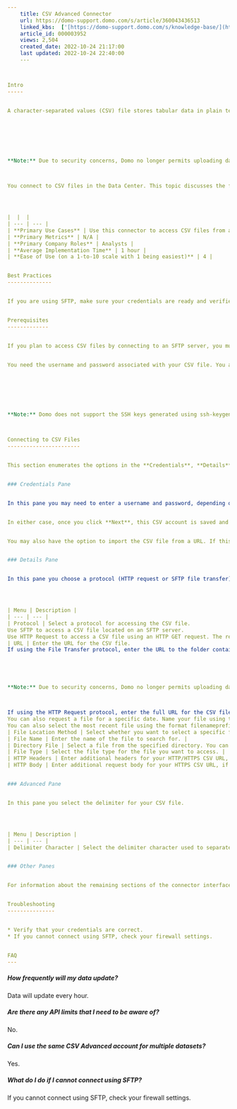 ```yaml
---
    title: CSV Advanced Connector
    url: https://domo-support.domo.com/s/article/360043436513
    linked_kbs:  ['[https://domo-support.domo.com/s/knowledge-base/](https://domo-support.domo.com/s/knowledge-base/)', '[https://domo-support.domo.com/s/](https://domo-support.domo.com/s/)', '[https://domo-support.domo.com/s/topic/0TO5w000000ZammGAC](https://domo-support.domo.com/s/topic/0TO5w000000ZammGAC)', '[https://domo-support.domo.com/s/topic/0TO5w000000ZanLGAS](https://domo-support.domo.com/s/topic/0TO5w000000ZanLGAS)', '[https://domo-support.domo.com/s/topic/0TO5w000000ZaowGAC](https://domo-support.domo.com/s/topic/0TO5w000000ZaowGAC)', '[https://domo-support.domo.com/s/article/360042926274](https://domo-support.domo.com/s/article/360042926274)', '[https://domo-support.domo.com/s/article/360043630093](https://domo-support.domo.com/s/article/360043630093)', '[https://domo-support.domo.com/s/article/360042926054](https://domo-support.domo.com/s/article/360042926054)', '[https://domo-support.domo.com/s/article/360043436513](https://domo-support.domo.com/s/article/360043436513)', '[https://domo-support.domo.com/s/topic/0TO5w000000ZaowGAC/file-connectors](https://domo-support.domo.com/s/topic/0TO5w000000ZaowGAC/file-connectors)', '[https://domo-support.domo.com/s/article/360043429933](https://domo-support.domo.com/s/article/360043429933)', '[https://domo-support.domo.com/s/article/360043429953](https://domo-support.domo.com/s/article/360043429953)', '[https://domo-support.domo.com/s/article/360042925494](https://domo-support.domo.com/s/article/360042925494)', '[https://domo-support.domo.com/s/article/360043429913](https://domo-support.domo.com/s/article/360043429913)', '[https://domo-support.domo.com/s/article/4408174643607](https://domo-support.domo.com/s/article/4408174643607)', '[https://domo-support.domo.com/s/login/](https://domo-support.domo.com/s/login/)']
    article_id: 000003952
    views: 2,504
    created_date: 2022-10-24 21:17:00
    last updated: 2022-10-24 22:40:00
    ---



Intro
-----


A character-separated values (CSV) file stores tabular data in plain text form. The Domo CSV Advanced connector allows you to access CSV files that you have uploaded to an SFTP server. You can also import files via HTTPS calls.




 


**Note:** Due to security concerns, Domo no longer permits uploading data using FTP. If necessary, please update your server settings to support SFTP instead of FTP. 



You connect to CSV files in the Data Center. This topic discusses the fields and menus that are specific to the CSV Advanced connector user interface. General information for adding DataSets, setting update schedules, and editing DataSet information is discussed in [Adding a DataSet Using a Data Connector](/s/article/360042926274).




|  |  |
| --- | --- |
| **Primary Use Cases** | Use this connector to access CSV files from an SFTP server. |
| **Primary Metrics** | N/A |
| **Primary Company Roles** | Analysts |
| **Average Implementation Time** | 1 hour |
| **Ease of Use (on a 1-to-10 scale with 1 being easiest)** | 4 |


Best Practices
--------------


If you are using SFTP, make sure your credentials are ready and verified via your SSH key. The accepted formats for the key are either DES or RSA. If you are using HTTPS, you only need to verify that your resource is protected.


Prerequisites
-------------


If you plan to access CSV files by connecting to an SFTP server, you must have a username and password to authenticate to that server. If you plan to access CSV files over HTTPS, credentials are required only if the resource is protected.


You need the username and password associated with your CSV file. You also your SSH key and the passphrase for your ssh key.







**Note:** Domo does not support the SSH keys generated using ssh-keygen. The SSH keys need to be the DES or RSA keys (in PEM format) generated by OpenSSL.



Connecting to CSV Files
-----------------------


This section enumerates the options in the **Credentials**, **Details**, and **Advanced** panes in the CSV Advanced Connector page. The components of the other panes in this page, **Scheduling** and **Name & Describe Your DataSet**, are universal across most connector types and are discussed in greater length in [Adding a DataSet Using a Data Connector](/s/article/360042926274 "Adding a DataSet Using a Data Connector").


### Credentials Pane


In this pane you may need to enter a username and password, depending on what protocol you are using to access CSV data and whether the data is protected. If you plan to access CSV files by connecting to an SFTP server, you must enter the credentials for that server here (username, password, and host name). If you plan to access files over HTTPS, you only need to enter credentials if the resource is protected. You must also whitelist the IP addresses from the following article on the server: [Whitelisting IP Addresses for Connectors](/s/article/360043630093 "Whitelisting IP Addresses").


In either case, once you click **Next**, this CSV account is saved and you can use the same account any time you go to create a new CSV Advanced DataSet. You can manage connector accounts in the **Accounts** tab in the Data Center. For more information about this tab, see [Managing User Accounts for Connectors](/s/article/360042926054 "Managing User Accounts for Connectors").


You may also have the option to import the CSV file from a URL. If this is the case, you need the URL and potentially a username and password, depending on whether the source requires them.


### Details Pane


In this pane you choose a protocol (HTTP request or SFTP file transfer) then fill in the details for that protocol. This pane includes the following fields and menus:




| Menu | Description |
| --- | --- |
| Protocol | Select a protocol for accessing the CSV file.
Use SFTP to access a CSV file located on an SFTP server.
Use HTTP Request to access a CSV file using an HTTP GET request. The request is triggered by the use of a unique URL parameter defined by the service providing the CSV file. |
| URL | Enter the URL for the CSV file.
If using the File Transfer protocol, enter the URL to the folder containing the CSV file. For example: s<ftp://hostname/home/test>. You'll also have to include the port in the URL if the SFTP server is not configured to run on the standard port 22. The 1234 port specific URL would look like s<ftp://hostname:1234/home/test>





**Note:** Due to security concerns, Domo no longer permits uploading data using FTP. If necessary, please update your server settings to support SFTP instead of FTP. 



If using the HTTP Request protocol, enter the full URL for the CSV file. You must provide the URL as well as the fully qualified path, including the filename. For example: <http://www.ferc.gov/docs-filing/eqr/...v/contract.txt>
You can also request a file for a specific date. Name your file using the format file\_[yyyyMMdd]\_suffix.csv.
You can also select the most recent file using the format filenameprefix\_[latest]. |
| File Location Method | Select whether you want to select a specific file from the specified directory or search for a file name. |
| File Name | Enter the name of the file to search for. |
| Directory File | Select a file from the specified directory. You can select a CSV or GZ file to parse or a ZIP file to unzip. |
| File Type | Select the file type for the file you want to access. |
| HTTP Headers | Enter additional headers for your HTTP/HTTPS CSV URL, if necessary. Use the format header Name1 = 'headerValue1' and headerName2 = 'headerValue2'. |
| HTTP Body | Enter additional request body for your HTTPS CSV URL, if necessary. |


### Advanced Pane


In this pane you select the delimiter for your CSV file.




| Menu | Description |
| --- | --- |
| Delimiter Character | Select the delimiter character used to separate columns in your CSV file. |


### Other Panes


For information about the remaining sections of the connector interface, including how to configure scheduling, retry, and update options, see [Adding a DataSet Using a Data Connector](/s/article/360042926274).


Troubleshooting
---------------


* Verify that your credentials are correct.
* If you cannot connect using SFTP, check your firewall settings.


FAQ
---
```



##### How frequently will my data update?


Data will update every hour.


##### Are there any API limits that I need to be aware of?


No.


##### Can I use the same CSV Advanced account for multiple datasets?


Yes.


##### What do I do if I cannot connect using SFTP?


If you cannot connect using SFTP, check your firewall settings.

